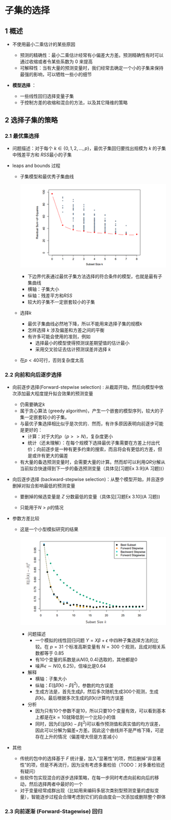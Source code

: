 # 子集的选择

## 1  概述

* 不使用最小二乘估计的某些原因
  * 预测的精确性：最小二乘估计经常有小偏差大方差。预测精确性有时可以通过收缩或者令某些系数为 $0$ 来提高
  * 可解释性：当有大量的预测变量时，我们经常去确定一个小的子集来保持最强的影响，可以牺牲一些小的细节

* **模型选择** ：
  * 一些线性回归选择变量子集
  * 于控制方差的收缩和混合的方法，以及其它降维的策略

## 2 选择子集的策略

### 2.1 最优集选择

* 问题描述：对于每个 $k\in\{0,1,2,…,p\}$，最优子集回归要找出规模为 $k$ 的子集中残差平方和 $RSS​$ 最小的子集

* leaps and bounds 过程

  * 子集模型和最优秀子集曲线

    ![1614445139577](assets/1614445139577.png)

    * 下边界代表通过最优子集方法选择的符合条件的模型，也就是最有子集曲线
    * 横轴：子集大小
    * 纵轴：残差平方和$RSS$
    * 较大的子集不一定嵌套较小的子集

  * 选择$k$

    * 最优子集曲线必然地下降，所以不能用来选择子集的规模$k$
    * 怎样选择 $k$ 涉及偏差和方差之间的平衡
    * 有许多可能会使用的准则，例如
      * 选择最小的模型使得预测误差期望值的估计最小
      * 采用交叉验证去估计预测误差并选择 $k$

  * 在$p<40$可行，否则复杂度太高

### 2.2 向前和向后逐步选择

* 向前逐步选择(Forward-stepwise selection) : 从截距开始，然后向模型中依次添加最大程度提升拟合效果的预测变量

  * 仍需要确定$k​$
  * 属于贪心算法 (greedy algorithm)，产生一个嵌套的模型序列，较大的子集一定嵌套较小的子集。
  * 与最优子集选择相比似乎是次优的．然而，有许多原因表明向前逐步可能是更好的：
    * 计算：对于大的$p$（$p>>N​$)，复杂度更小
    * 统计（还未理解）：在每个规模下选择最优子集需要在方差上付出代价；向前逐步是一种有更多约束的搜索，而且将会有更低的方差，但是或许有更大的偏差
  * 有大量的备选预测变量时，会需要大量的计算。然而却可以利用$QR$分解从当前拟合快速得到下一步的备选预测变量（具体见[习题Ex 3.9](A 习题))）

* 向后逐步选择 (backward-stepwise selection)：从整个模型开始，并且逐步删掉对拟合影响最低的预测变量

  * 要删掉的候选变量是 $Z$ 分数最低的变量（具体见[习题Ex 3.10](A 习题))

  * 只能用于$N>p​$的情况

    

* 参数方差比较

  * 这是一个小型模拟研究的结果

    ![1614445934047](assets/1614445934047.png)

    * 问题描述
      * 一个模拟的线性回归问题 $Y=Xβ+\epsilon$ 中四种子集选择方法的比较。在 $p=31$ 个标准高斯变量有 $N=300$ 个观测，且成对相关系数都等于 0.85
      * 有10个变量的系数是从$N(0,0.4)$选取的，其他都是0
      * 噪声$\epsilon \sim N(0,6.25)$，信噪比是0.64
    * 解释
      * 横轴：子集大小
      * 纵轴：$E(\|\hat\beta(k)-\beta\|^2)$，参数的均方误差
      * 生成方法是，首先生成$\beta$，然后多次随机生成300个观测，生成$\hat\beta(k)$。最后根据多次生成的$\hat\beta(k)$计算均方误差
    * 分析
      * 因为只有10个参数不是10，所以只要10个变量有效，可以看到基本上都是在$k=10​$就降低到一个比较小的值
      * 同时，因为$E(\|\hat\beta(k)-\beta\|^2)$可以看作预测值和真实值的均方误差，因此可以分解为偏差+方差。因此这个曲线并不是严格下降，可逆存在上升的情况（偏差增大但是方差减小）

* 其他

  * 传统的包中的选择基于 $F$ 统计量，加入“显著性”的项，然后删掉“非显著性”的项，但是不再流行，因为没有考虑多重检验（TODO：对多重检验还有疑问）
  * 些软件包实现混合的逐步选择策略，在每一步同时考虑向前和向后的移动，然后选择两者中最好的一个
  * 对于变量经常成群出现（比如用来编码多层次类别型预测变量的虚拟变量），智能逐步过程会合理考虑到它们的自由度会一次添加或删除整个群体

### 2.3 向前逐渐 (Forward-Stagewise) 回归

